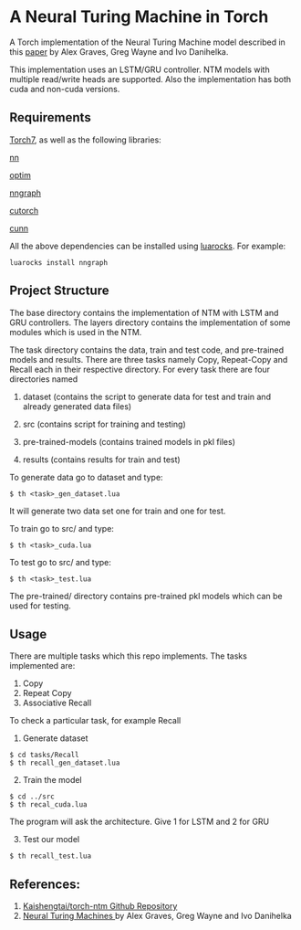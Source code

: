 A Neural Turing Machine in Torch
================================

A Torch implementation of the Neural Turing Machine model described in this
[paper](http://arxiv.org/abs/1410.5401) by Alex Graves, Greg Wayne and Ivo Danihelka.

This implementation uses an LSTM/GRU controller. NTM models with multiple read/write heads are supported. Also the implementation has both cuda and non-cuda versions.

## Requirements

[Torch7](https://github.com/torch/torch7), as well as the following
libraries:

[nn](https://github.com/torch/nn)

[optim](https://github.com/torch/optim)

[nngraph](https://github.com/torch/nngraph)

[cutorch](https://github.com/torch/cutorch)

[cunn](https://github.com/torch/cunn)

All the above dependencies can be installed using [luarocks](http://luarocks.org). For example:

```
luarocks install nngraph
```

## Project Structure
The base directory contains the implementation of NTM with LSTM and GRU controllers. The layers directory contains the implementation of some modules which is used in the NTM.

The task directory contains the data, train and test code, and pre-trained models and results. There are three tasks namely Copy, Repeat-Copy and Recall each in their respective directory. For every task there are four directories named

1. dataset (contains the script to generate data for test and train and already generated data files)

2. src (contains script for training and testing)

3. pre-trained-models (contains trained models in pkl files)

4. results (contains results for train and test)

To generate data go to dataset and type:
```
$ th <task>_gen_dataset.lua
```
It will generate two data set one for train and one for test.

To train go to src/ and type:
```
$ th <task>_cuda.lua
```
To test go to src/ and type:
```
$ th <task>_test.lua
```

The pre-trained/ directory contains pre-trained pkl models which can be used for testing.


## Usage

There are multiple tasks which this repo implements. The tasks implemented are:
1. Copy
2. Repeat Copy
3. Associative Recall

To check a particular task, for example Recall
1. Generate dataset
```
$ cd tasks/Recall
$ th recall_gen_dataset.lua
```
2. Train the model  
```
$ cd ../src
$ th recal_cuda.lua
```
The program will ask the architecture. Give 1 for LSTM and 2 for GRU

3. Test our model
```
$ th recall_test.lua
```

## References:

1. [Kaishengtai/torch-ntm Github Repository](https://github.com/kaishengtai/torch-ntm)
2. [Neural Turing Machines ](http://arxiv.org/abs/1410.5401) by Alex Graves, Greg Wayne and Ivo Danihelka
